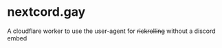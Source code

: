 # nextcord.gay

A cloudflare worker to use the user-agent for ~~rickrolling~~ without a discord embed
